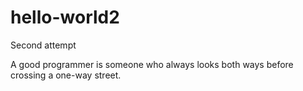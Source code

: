 # hello-world2
Second attempt

A good programmer is someone who always looks both ways before crossing a one-way street.

